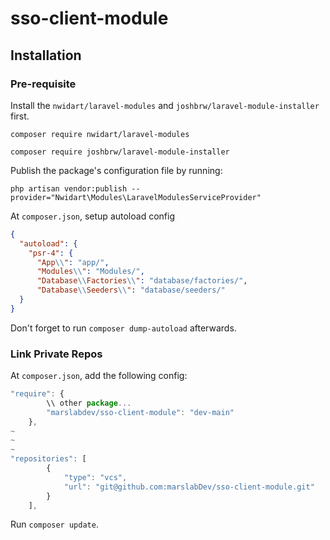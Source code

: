 # sso-client-module

## Installation

### Pre-requisite

Install the `nwidart/laravel-modules` and `joshbrw/laravel-module-installer` first.
```
composer require nwidart/laravel-modules
```
```
composer require joshbrw/laravel-module-installer
```
Publish the package's configuration file by running:
```
php artisan vendor:publish --provider="Nwidart\Modules\LaravelModulesServiceProvider"
```
At `composer.json`, setup autoload config
```json
{
  "autoload": {
    "psr-4": {
      "App\\": "app/",
      "Modules\\": "Modules/",
      "Database\\Factories\\": "database/factories/",
      "Database\\Seeders\\": "database/seeders/"
  }
}
```
Don't forget to run `composer dump-autoload` afterwards.


### Link Private Repos

At `composer.json`, add the following config:
```javascript
"require": {
        \\ other package...
        "marslabdev/sso-client-module": "dev-main"
    },
~
~
~
"repositories": [
        {
            "type": "vcs",
            "url": "git@github.com:marslabDev/sso-client-module.git"
        }
    ],
```
Run `composer update`.



